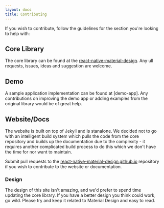 ```yaml
---
layout: docs
title: Contributing
---
```


If you wish to contribute, follow the guidelines for the section you're looking to help with:

## Core Library

The core library can be found at the [react-native-material-design](https://github.com/react-native-material-design/react-native-material-design). Any ull requests, issues, ideas and suggestion are welcome.

## Demo

A sample application implementation can be found at [demo-app]. Any contributions on improving the demo app or adding examples from the original library would be of great help.

## Website/Docs

The website is built on top of Jekyll and is stanalone. We decided not to go with an intelligent build system which pulls the code from the core repository and builds up the documentation due to the complexity - it requires another complicated build process to do this which we don't have the time for nor want to maintain.

Submit pull requests to the [react-native-material-design.github.io](https://github.com/react-native-material-design/react-native-material-design.github.io) repository if you wish to contribute to the website or documentation.

### Design

The design of this site isn't amazing, and we'd prefer to spend time updating the core library. If you have a better design you think could work, go wild. Please try and keep it related to Material Design and easy to read.